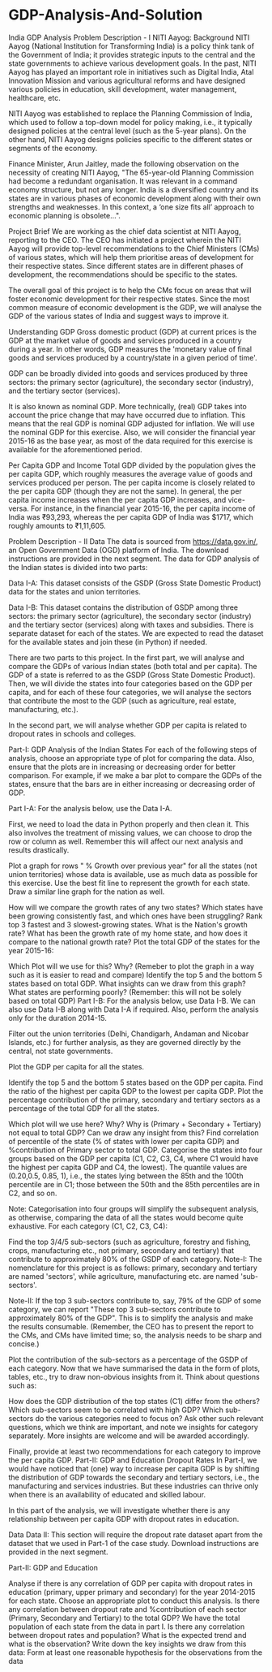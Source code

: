 # GDP-Analysis-And-Solution
India GDP Analysis
Problem Description - I
NITI Aayog: Background
NITI Aayog (National Institution for Transforming India) is a policy think tank of the Government of India; it provides strategic inputs to the central and the state governments to achieve various development goals. In the past, NITI Aayog has played an important role in initiatives such as Digital India, Atal Innovation Mission and various agricultural reforms and have designed various policies in education, skill development, water management, healthcare, etc.

NITI Aayog was established to replace the Planning Commission of India, which used to follow a top-down model for policy making, i.e., it typically designed policies at the central level (such as the 5-year plans). On the other hand, NITI Aayog designs policies specific to the different states or segments of the economy.

Finance Minister, Arun Jaitley, made the following observation on the necessity of creating NITI Aayog, "The 65-year-old Planning Commission had become a redundant organisation. It was relevant in a command economy structure, but not any longer. India is a diversified country and its states are in various phases of economic development along with their own strengths and weaknesses. In this context, a ‘one size fits all’ approach to economic planning is obsolete...".

Project Brief
We are working as the chief data scientist at NITI Aayog, reporting to the CEO. The CEO has initiated a project wherein the NITI Aayog will provide top-level recommendations to the Chief Ministers (CMs) of various states, which will help them prioritise areas of development for their respective states. Since different states are in different phases of development, the recommendations should be specific to the states.

The overall goal of this project is to help the CMs focus on areas that will foster economic development for their respective states. Since the most common measure of economic development is the GDP, we will analyse the GDP of the various states of India and suggest ways to improve it.

Understanding GDP
Gross domestic product (GDP) at current prices is the GDP at the market value of goods and services produced in a country during a year. In other words, GDP measures the 'monetary value of final goods and services produced by a country/state in a given period of time'.

GDP can be broadly divided into goods and services produced by three sectors: the primary sector (agriculture), the secondary sector (industry), and the tertiary sector (services).

It is also known as nominal GDP. More technically, (real) GDP takes into account the price change that may have occurred due to inflation. This means that the real GDP is nominal GDP adjusted for inflation. We will use the nominal GDP for this exercise. Also, we will consider the financial year 2015-16 as the base year, as most of the data required for this exercise is available for the aforementioned period.

Per Capita GDP and Income
Total GDP divided by the population gives the per capita GDP, which roughly measures the average value of goods and services produced per person. The per capita income is closely related to the per capita GDP (though they are not the same). In general, the per capita income increases when the per capita GDP increases, and vice-versa. For instance, in the financial year 2015-16, the per capita income of India was ₹93,293, whereas the per capita GDP of India was $1717, which roughly amounts to ₹1,11,605.

Problem Description - II
Data
The data is sourced from https://data.gov.in/, an Open Government Data (OGD) platform of India. The download instructions are provided in the next segment. The data for GDP analysis of the Indian states is divided into two parts:

Data I-A: This dataset consists of the GSDP (Gross State Domestic Product) data for the states and union territories.

Data I-B: This dataset contains the distribution of GSDP among three sectors: the primary sector (agriculture), the secondary sector (industry) and the tertiary sector (services) along with taxes and subsidies. There is separate dataset for each of the states. We are expected to read the dataset for the available states and join these (in Python) if needed.

There are two parts to this project. In the first part, we will analyse and compare the GDPs of various Indian states (both total and per capita). The GDP of a state is referred to as the GSDP (Gross State Domestic Product). Then, we will divide the states into four categories based on the GDP per capita, and for each of these four categories, we will analyse the sectors that contribute the most to the GDP (such as agriculture, real estate, manufacturing, etc.).

In the second part, we will analyse whether GDP per capita is related to dropout rates in schools and colleges.

Part-I: GDP Analysis of the Indian States
For each of the following steps of analysis, choose an appropriate type of plot for comparing the data. Also, ensure that the plots are in increasing or decreasing order for better comparison. For example, if we make a bar plot to compare the GDPs of the states, ensure that the bars are in either increasing or decreasing order of GDP.

Part I-A:
For the analysis below, use the Data I-A.

First, we need to load the data in Python properly and then clean it. This also involves the treatment of missing values, we can choose to drop the row or column as well. Remember this will affect our next analysis and results drastically.

Plot a graph for rows " % Growth over previous year" for all the states (not union territories) whose data is available, use as much data as possible for this exercise. Use the best fit line to represent the growth for each state. Draw a similar line graph for the nation as well.

How will we compare the growth rates of any two states?
Which states have been growing consistently fast, and which ones have been struggling? Rank top 3 fastest and 3 slowest-growing states.
What is the Nation's growth rate?
What has been the growth rate of my home state, and how does it compare to the national growth rate?
Plot the total GDP of the states for the year 2015-16:

Which Plot will we use for this? Why? (Remeber to plot the graph in a way such as it is easier to read and compare)
Identify the top 5 and the bottom 5 states based on total GDP.
What insights can we draw from this graph? What states are performing poorly? (Remember: this will not be solely based on total GDP)
Part I-B:
For the analysis below, use Data I-B. We can also use Data I-B along with Data I-A if required. Also, perform the analysis only for the duration 2014-15.

Filter out the union territories (Delhi, Chandigarh, Andaman and Nicobar Islands, etc.) for further analysis, as they are governed directly by the central, not state governments.

Plot the GDP per capita for all the states.

Identify the top 5 and the bottom 5 states based on the GDP per capita.
Find the ratio of the highest per capita GDP to the lowest per capita GDP.
Plot the percentage contribution of the primary, secondary and tertiary sectors as a percentage of the total GDP for all the states.

Which plot will we use here? Why?
Why is (Primary + Secondary + Tertiary) not equal to total GDP?
Can we draw any insight from this? Find correlation of percentile of the state (% of states with lower per capita GDP) and %contribution of Primary sector to total GDP.
Categorise the states into four groups based on the GDP per capita (C1, C2, C3, C4, where C1 would have the highest per capita GDP and C4, the lowest). The quantile values are (0.20,0.5, 0.85, 1), i.e., the states lying between the 85th and the 100th percentile are in C1; those between the 50th and the 85th percentiles are in C2, and so on.

Note: Categorisation into four groups will simplify the subsequent analysis, as otherwise, comparing the data of all the states would become quite exhaustive.
For each category (C1, C2, C3, C4):

Find the top 3/4/5 sub-sectors (such as agriculture, forestry and fishing, crops, manufacturing etc., not primary, secondary and tertiary) that contribute to approximately 80% of the GSDP of each category.
Note-I: The nomenclature for this project is as follows: primary, secondary and tertiary are named 'sectors', while agriculture, manufacturing etc. are named 'sub-sectors'.

Note-II: If the top 3 sub-sectors contribute to, say, 79% of the GDP of some category, we can report "These top 3 sub-sectors contribute to approximately 80% of the GDP". This is to simplify the analysis and make the results consumable. (Remember, the CEO has to present the report to the CMs, and CMs have limited time; so, the analysis needs to be sharp and concise.)

Plot the contribution of the sub-sectors as a percentage of the GSDP of each category.
Now that we have summarised the data in the form of plots, tables, etc., try to draw non-obvious insights from it. Think about questions such as:

How does the GDP distribution of the top states (C1) differ from the others?
Which sub-sectors seem to be correlated with high GDP?
Which sub-sectors do the various categories need to focus on?
Ask other such relevant questions, which we think are important, and note we insights for category separately. More insights are welcome and will be awarded accordingly.

Finally, provide at least two recommendations for each category to improve the per capita GDP.
Part-II: GDP and Education Dropout Rates
In Part-I, we would have noticed that (one) way to increase per capita GDP is by shifting the distribution of GDP towards the secondary and tertiary sectors, i.e., the manufacturing and services industries. But these industries can thrive only when there is an availability of educated and skilled labour.

In this part of the analysis, we will investigate whether there is any relationship between per capita GDP with dropout rates in education.

Data
Data II: This section will require the dropout rate dataset apart from the dataset that we used in Part-1 of the case study. Download instructions are provided in the next segment.

Part-II: GDP and Education

Analyse if there is any correlation of GDP per capita with dropout rates in education (primary, upper primary and secondary) for the year 2014-2015 for each state. Choose an appropriate plot to conduct this analysis.
Is there any correlation between dropout rate and %contribution of each sector (Primary, Secondary and Tertiary) to the total GDP?
We have the total population of each state from the data in part I. Is there any correlation between dropout rates and population? What is the expected trend and what is the observation?
Write down the key insights we draw from this data:
Form at least one reasonable hypothesis for the observations from the data
